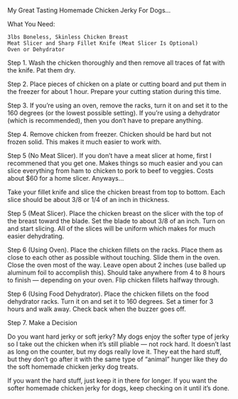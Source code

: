 My Great Tasting Homemade Chicken Jerky For Dogs…

What You Need:

    3lbs Boneless, Skinless Chicken Breast
    Meat Slicer and Sharp Fillet Knife (Meat Slicer Is Optional)
    Oven or Dehydrator

Step 1. Wash the chicken thoroughly and then remove all traces of fat with the knife. Pat them dry.

Step 2. Place pieces of chicken on a plate or cutting board and put them in the freezer for about 1 hour. Prepare your cutting station during this time.

Step 3. If you’re using an oven, remove the racks, turn it on and set it to the 160 degrees (or the lowest possible setting). If you’re using a dehydrator (which is recommended), then you don’t have to prepare anything.

Step 4. Remove chicken from freezer. Chicken should be hard but not frozen solid. This makes it much easier to work with.

Step 5 (No Meat Slicer). If you don’t have a meat slicer at home, first I recommened that you get one. Makes things so much easier and you can slice everything from ham to chicken to pork to beef to veggies. Costs about $60 for a home slicer. Anyways…

Take your fillet knife and slice the chicken breast from top to bottom. Each slice should be about 3/8 or 1/4 of an inch in thickness.

Step 5 (Meat Slicer). Place the chicken breast on the slicer with the top of the breast toward the blade. Set the blade to about 3/8 of an inch. Turn on and start slicing. All of the slices will be uniform which makes for much easier dehydrating.

Step 6 (Using Oven). Place the chicken fillets on the racks. Place them as close to each other as possible without touching. Slide them in the oven. Close the oven most of the way. Leave open about 2 inches (use balled up aluminum foil to accomplish this). Should take anywhere from 4 to 8 hours to finish — depending on your oven. Flip chicken fillets halfway through.

Step 6 (Using Food Dehydrator). Place the chicken fillets on the food dehydrator racks. Turn it on and set it to 160 degrees. Set a timer for 3 hours and walk away. Check back when the buzzer goes off.

Step 7. Make a Decision

Do you want hard jerky or soft jerky? My dogs enjoy the softer type of jerky so I take out the chicken when it’s still pliable — not rock hard. It doesn’t last as long on the counter, but my dogs really love it. They eat the hard stuff, but they don’t go after it with the same type of “animal” hunger like they do the soft homemade chicken jerky dog treats.

If you want the hard stuff, just keep it in there for longer. If you want the softer homemade chicken jerky for dogs, keep checking on it until it’s done.
